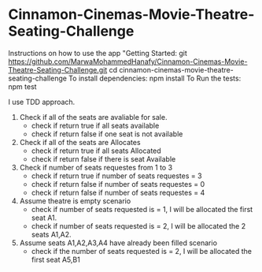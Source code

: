 # Cinnamon-Cinemas-Movie-Theatre-Seating-Challenge

Instructions on how to use the app 
"Getting Started: 
git https://github.com/MarwaMohammedHanafy/Cinnamon-Cinemas-Movie-Theatre-Seating-Challenge.git
cd cinnamon-cinemas-movie-theatre-seating-challenge 
To install dependencies: npm install 
To Run the tests: npm test

I use TDD approach. 
1.  Check if all of the seats are avaliable for sale.
    * check if return true if all seats available
    * check if return false if one seat is not available
2. Check if all of the seats are Allocates
    * check if return true if all seats Allocated
    * check if return false if there is  seat Available
3. Check if number of seats requestes from 1 to 3
    * check if return true if number of seats requestes = 3
    * check if return false if number of seats requestes = 0
    * check if return false if number of seats requestes = 4
4. Assume theatre is empty scenario
    * check if number of seats requested is = 1, I will be allocated the first seat A1.
    * check if number of seats requested is = 2, I will be allocated the 2 seats A1,A2.
5. Assume seats A1,A2,A3,A4 have already been filled scenario
    * check if the number of seats requested is = 2, I will be allocated the first seat A5,B1